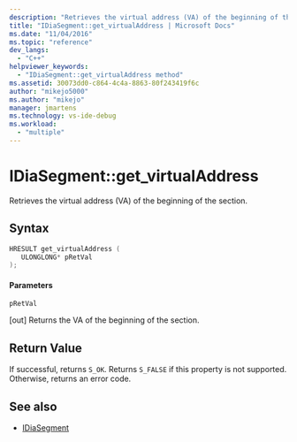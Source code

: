 ```yaml
---
description: "Retrieves the virtual address (VA) of the beginning of the section."
title: "IDiaSegment::get_virtualAddress | Microsoft Docs"
ms.date: "11/04/2016"
ms.topic: "reference"
dev_langs:
  - "C++"
helpviewer_keywords:
  - "IDiaSegment::get_virtualAddress method"
ms.assetid: 30073dd0-c864-4c4a-8863-80f243419f6c
author: "mikejo5000"
ms.author: "mikejo"
manager: jmartens
ms.technology: vs-ide-debug
ms.workload:
  - "multiple"
---
```

# IDiaSegment::get_virtualAddress
Retrieves the virtual address (VA) of the beginning of the section.

## Syntax

```C++
HRESULT get_virtualAddress ( 
   ULONGLONG* pRetVal
);
```

#### Parameters
 `pRetVal`

[out] Returns the VA of the beginning of the section.

## Return Value
 If successful, returns `S_OK`. Returns `S_FALSE` if this property is not supported. Otherwise, returns an error code.

## See also
- [IDiaSegment](../../debugger/debug-interface-access/idiasegment.md)
